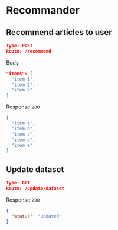 # Recommander

## Recommend articles to user
```json
Type: POST
Route: /recommend
```

Body
```json
"items": [
  "item 1",
  "item 2",
  "item 3"
]
```

 Response `200`
```json
[
  "item a",
  "item b",
  "item c",
  "item d",
  "item e"
]
```

## Update dataset
```json
Type: GET
Route: /update/dataset
```

Response `200`
```json
{
  "status": "Updated"
}
```
